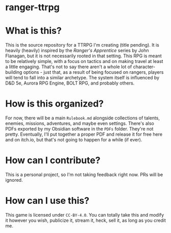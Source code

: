 # ranger-ttrpg

# What is this?
This is the source repository for a TTRPG I'm creating (title pending). It is heavily (heavily) inspired by the *Ranger's Apprentice* series by John Flanagan, but it is not necessarily rooted in that setting. This RPG is meant to be relatively simple, with a focus on tactics and on making travel at least a little engaging. That's not to say there aren't a whole lot of character-building options - just that, as a result of being focused on rangers, players will tend to fall into a similar archetype. The system itself is influenced by D&D 5e, Aurora RPG Engine, BOLT RPG, and probably others.
# How is this organized?
For now, there will be a main `Rulebook.md` alongside collections of talents, enemies, missions, adventures, and maybe even settings. There's also PDFs exported by my Obsidian software in the `PDFs` folder. They're not pretty. Eventually, I'll put together a proper PDF and release it for free here and on itch.io, but that's not going to happen for a while (if ever).
# How can I contribute?
This is a personal project, so I'm not taking feedback right now. PRs will be ignored.
# How can I use this?
This game is licensed under `CC-BY-4.0`. You can totally take this and modify it however you wish, publicize it, stream it, heck, sell it, as long as you credit me.